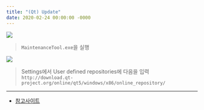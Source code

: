 ```yaml
---
title: "(Qt) Update"
date: 2020-02-24 00:00:00 -0000
---
```


![](/file/image/qt_update_image_01.png)

> `MaintenanceTool.exe`을 실행<br>

![](/file/image/qt_update_image_02.png)

> Settings에서 User defined repositories에 다음을 입력<br>
> `http://download.qt-project.org/online/qt5/windows/x86/online_repository/`

---

* [참고사이트](https://m.blog.naver.com/ekbae98/221399294883)